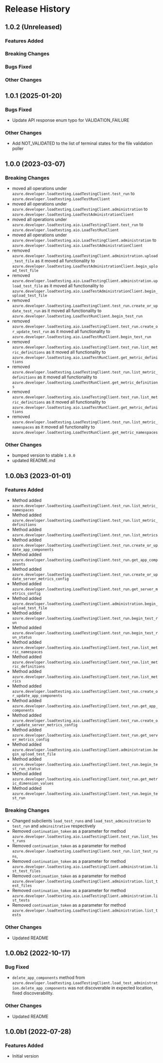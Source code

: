 # Release History

## 1.0.2 (Unreleased)

### Features Added

### Breaking Changes

### Bugs Fixed

### Other Changes

## 1.0.1 (2025-01-20)

### Bugs Fixed

- Update API response enum typo for VALIDATION_FAILURE

### Other Changes

- Add NOT_VALIDATED to the list of terminal states for the file validation poller

## 1.0.0 (2023-03-07)

### Breaking Changes
- moved all operations under `azure.developer.loadtesting.LoadTestingClient.test_run` to `azure.developer.loadtesting.LoadTestRunClient` 
- moved all operations under `azure.developer.loadtesting.LoadTestingClient.administration` to `azure.developer.loadtesting.LoadTestAdministrationClient` 
- moved all operations under `azure.developer.loadtesting.aio.LoadTestingClient.test_run` to `azure.developer.loadtesting.aio.LoadTestRunClient` 
- moved all operations under `azure.developer.loadtesting.aio.LoadTestingClient.administration` to `azure.developer.loadtesting.aio.LoadTestAdministrationClient` 
- removed `azure.developer.loadtesting.LoadTestingClient.administration.upload_test_file` as it moved all functionality to `azure.developer.loadtesting.LoadTestAdministrationClient.begin_upload_test_file`
- removed `azure.developer.loadtesting.aio.LoadTestingClient.administration.upload_test_file` as it moved all functionality to `azure.developer.loadtesting.aio.LoadTestAdministrationClient.begin_upload_test_file`
- removed `azure.developer.loadtesting.LoadTestingClient.test_run.create_or_update_test_run` as it moved all functionality to `azure.developer.loadtesting.LoadTestRunClient.begin_test_run`
- removed `azure.developer.loadtesting.aio.LoadTestingClient.test_run.create_or_update_test_run` as it moved all functionality to `azure.developer.loadtesting.aio.LoadTestRunClient.begin_test_run`
- removed `azure.developer.loadtesting.aio.LoadTestingClient.test_run.list_metric_definitions` as it moved all functionality to `azure.developer.loadtesting.aio.LoadTestRunClient.get_metric_definitions`
- removed `azure.developer.loadtesting.LoadTestingClient.test_run.list_metric_definitions` as it moved all functionality to `azure.developer.loadtesting.LoadTestRunClient.get_metric_definitions`
- removed `azure.developer.loadtesting.aio.LoadTestingClient.test_run.list_metric_definitions` as it moved all functionality to `azure.developer.loadtesting.aio.LoadTestRunClient.get_metric_definitions`
- removed `azure.developer.loadtesting.LoadTestingClient.test_run.list_metric_namespaces` as it moved all functionality to `azure.developer.loadtesting.LoadTestRunClient.get_metric_namespaces`

### Other Changes
- bumped version to stable `1.0.0`
- updated README.md

## 1.0.0b3 (2023-01-01)

### Features Added 
- Method added `azure.developer.loadtesting.LoadTestingClient.test_run.list_metric_namespaces`
- Method added `azure.developer.loadtesting.LoadTestingClient.test_run.list_metric_definitions`
- Method added `azure.developer.loadtesting.LoadTestingClient.test_run.list_metrics`
- Method added `azure.developer.loadtesting.LoadTestingClient.test_run.create_or_update_app_components`
- Method added `azure.developer.loadtesting.LoadTestingClient.test_run.get_app_components`
- Method added `azure.developer.loadtesting.LoadTestingClient.test_run.create_or_update_server_metrics_config`
- Method added `azure.developer.loadtesting.LoadTestingClient.test_run.get_server_metrics_config`
- Method added `azure.developer.loadtesting.LoadTestingClient.administration.begin_upload_test_file`
- Method added `azure.developer.loadtesting.LoadTestingClient.test_run.begin_test_run`
- Method added `azure.developer.loadtesting.LoadTestingClient.test_run.begin_test_run_status`
- Method added `azure.developer.loadtesting.aio.LoadTestingClient.test_run.list_metric_namespaces`
- Method added `azure.developer.loadtesting.aio.LoadTestingClient.test_run.list_metric_definitions`
- Method added `azure.developer.loadtesting.aio.LoadTestingClient.test_run.list_metrics`
- Method added `azure.developer.loadtesting.aio.LoadTestingClient.test_run.create_or_update_app_components`
- Method added `azure.developer.loadtesting.aio.LoadTestingClient.test_run.get_app_components`
- Method added `azure.developer.loadtesting.aio.LoadTestingClient.test_run.create_or_update_server_metrics_config`
- Method added `azure.developer.loadtesting.aio.LoadTestingClient.test_run.get_server_metrics_config`
- Method added `azure.developer.loadtesting.aio.LoadTestingClient.administration.begin_upload_test_file`
- Method added `azure.developer.loadtesting.aio.LoadTestingClient.test_run.begin_test_run_status`
- Method added `azure.developer.loadtesting.aio.LoadTestingClient.test_run.get_metric_dimension_values`
- Method added `azure.developer.loadtesting.aio.LoadTestingClient.test_run.begin_test_run`


### Breaking Changes
- Changed subclients `load_test_runs` and `load_test_adminsitration` to `test_run` and `adminsitrative` respectively
- Removed `continuation_token` as a parameter for method `azure.developer.loadtesting.aio.LoadTestingClient.test_run.list_test_runs`
- Removed `continuation_token` as a parameter for method `azure.developer.loadtesting.LoadTestingClient.test_run.list_test_runs`,
- Removed `continuation_token` as a parameter for method `azure.developer.loadtesting.aio.LoadTestingClient.administration.list_test_files`
- Removed `continuation_token` as a parameter for method `azure.developer.loadtesting.LoadTestingClient.administration.list_test_files`
- Removed `continuation_token` as a parameter for method `azure.developer.loadtesting.aio.LoadTestingClient.administration.list_tests`
- Removed `continuation_token` as a parameter for method `azure.developer.loadtesting.LoadTestingClient.administration.list_tests`

### Other Changes
- Updated README

## 1.0.0b2 (2022-10-17)

### Bug Fixed 
- `delete_app_components` method from `azure.developer.loadtesting.LoadTestingClient.load_test_administration.delete_app_components` was not discoverable in expected location, fixed discoverability.

### Other Changes
- Updated README

## 1.0.0b1 (2022-07-28)

### Features Added
- Initial version
